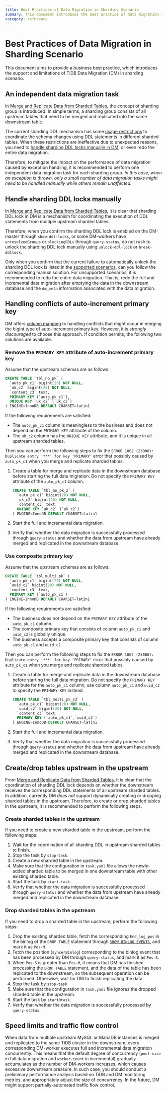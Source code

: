 ```yaml
---
title: Best Practices of Data Migration in Sharding Scenario
summary: This document introduces the best practice of data migration in sharding scenarios.
category: reference
---
```

# Best Practices of Data Migration in Sharding Scenario

This document aims to provide a business best practice, which introduces the support and limitations of TiDB Data Migration (DM) in sharding scenario.

## An independent data migration task

In [Merge and Replicate Data from Sharded Tables](/dev/reference/tools/data-migration/features/shard-merge.md), the concept of sharding group is introduced. In simple terms, a sharding group consists of all upstream tables that need to be merged and replicated into the same downstream table.

The current sharding DDL mechanism has some [usage restrictions](/dev/reference/tools/data-migration/features/shard-merge.md#restrictions) to coordinate the schema changes using DDL statements in different sharded tables. When these restrictions are ineffective due to unexpected reasons, you need to [handle sharding DDL locks manually in DM](/dev/reference/tools/data-migration/features/manually-handling-sharding-ddl-locks.md), or even redo the entire data migration.

Therefore, to mitigate the impact on the performance of data migration caused by exception handling, it is recommended to perform one independent data migration task for each sharding group. *In this case, when an exception is thrown, only a small number of data migration tasks might need to be handled manually while others remain unaffected.*

## Handle sharding DDL locks manually

In [Merge and Replicate Data from Sharded Tables](/dev/reference/tools/data-migration/features/shard-merge.md#principles), it is clear that sharding DDL lock in DM is a mechanism for coordinating the execution of DDL statements from multiple upstream sharded tables.

Therefore, when you confirm the sharding DDL lock is enabled on the DM-master through `show-ddl-locks`, or some DM-workers have `unresolvedGroups` or `blockingDDLs` through `query-status`, do not rush to unlock the sharding DDL lock manually using `unlock-ddl-lock` or `break-ddllock`.

Only when you confirm that the current failure to automatically unlock the sharding DDL lock is listed in the [supported scenarios](/dev/reference/tools/data-migration/features/manually-handling-sharding-ddl-locks.md#supported-scenarios), can you follow the corresponding manual solution. For unsupported scenarios, it is recommended to redo the entire data migration. That is, redo the full and incremental data migration after emptying the data in the downstream database and the `dm_meta` information associated with the data migration.

## Handling conflicts of auto-increment primary key

DM offers [column mapping](/dev/reference/tools/data-migration/features/overview.md#column-mapping) to handling conflicts that might occur in merging the bigint type of auto-increment primary key. However, it is *strongly discouraged* to choose this approach. If condition permits, the following two solutions are available.

### Remove the `PRIMARY KEY` attribute of auto-increment primary key

Assume that the upstream schemas are as follows:

```sql
CREATE TABLE `tbl_no_pk` (
  `auto_pk_c1` bigint(20) NOT NULL,
  `uk_c2` bigint(20) NOT NULL,
  `content_c3` text,
  PRIMARY KEY (`auto_pk_c1`),
  UNIQUE KEY `uk_c2` (`uk_c2`)
) ENGINE=InnoDB DEFAULT CHARSET=latin1
```

If the following requirements are satisfied:

- The `auto_pk_c1` column is meaningless to the business and does not depend on the `PRIMARY KEY` attribute of the column.
- The `uk_c2` column has the `UNIQUE KEY` attribute, and it is unique in all upstream sharded tables.

Then you can perform the following steps to fix the `ERROR 1062 (23000): Duplicate entry '***' for key 'PRIMARY'` error that possibly caused by `auto_pk_c1` when you merge and replicate sharded tables.

1. Create a table for merge and replicate data in the downstream database before starting the full data migration. Do not specify the `PRIMARY KEY` attribute of the `auto_pk_c1` column.

    ```sql
    CREATE TABLE `tbl_no_pk_2` (
      `auto_pk_c1` bigint(20) NOT NULL,
      `uk_c2` bigint(20) NOT NULL,
      `content_c3` text,
      UNIQUE KEY `uk_c2` (`uk_c2`)
    ) ENGINE=InnoDB DEFAULT CHARSET=latin1
    ```

2. Start the full and incremental data migration.

3. Verify that whether the data migration is successfully processed through `query-status` and whether the data from upstream have already merged and replicated in the downstream database.

### Use composite primary key

Assume that the upstream schemas are as follows:

```sql
CREATE TABLE `tbl_multi_pk` (
  `auto_pk_c1` bigint(20) NOT NULL,
  `uuid_c2` bigint(20) NOT NULL,
  `content_c3` text,
  PRIMARY KEY (`auto_pk_c1`)
) ENGINE=InnoDB DEFAULT CHARSET=latin1
```

If the following requirements are satisfied:

* The business does not depend on the `PRIMARY KEY` attribute of the `auto_pk_c1` column.
* The composite primary key that consists of column `auto_pk_c1` and `uuid_c2` is globally unique.
* The business accepts a composite primary key that consists of column `auto_pk_c1` and `uuid_c2`.

Then you can perform the following steps to fix the `ERROR 1062 (23000): Duplicate entry '***' for key 'PRIMARY'` error that possibly caused by `auto_pk_c1` when you merge and replicate sharded tables.

1. Create a table for merge and replicate data in the downstream database before starting the full data migration. Do not specify the `PRIMARY KEY` attribute for the `auto_pk_c1` column, use column `auto_pk_c1` and `uuid_c2` to specify the `PRIMARY KEY` instead.

    ```sql
    CREATE TABLE `tbl_multi_pk_c2` (
      `auto_pk_c1` bigint(20) NOT NULL,
      `uuid_c2` bigint(20) NOT NULL,
      `content_c3` text,
      PRIMARY KEY (`auto_pk_c1`,`uuid_c2`)
    ) ENGINE=InnoDB DEFAULT CHARSET=latin1
    ```

2. Start the full and incremental data migration.
3. Verify that whether the data migration is successfully processed through `query-status` and whether the data from upstream have already merged and replicated in the downstream database.

## Create/drop tables upstream in the upstream

From [Merge and Replicate Data from Sharded Tables](/dev/reference/tools/data-migration/features/shard-merge.md#principles), it is clear that the coordination of sharding DDL lock depends on whether the downstream receives the corresponding DDL statements of all upstream sharded tables. In addition, currently DM *does not* support dynamically creating or dropping sharded tables in the upstream. Therefore, to create or drop sharded tables in the upstream, it is recommended to perform the following steps.

### Create sharded tables in the upstream

If you need to create a new sharded table in the upstream, perform the following steps:

1. Wait for the coordination of all sharding DDL in upstream sharded tables to finish.
2. Stop the task by `stop-task`.
3. Create a new sharded table in the upstream.
4. Make sure that the configuration in `task.yaml` file allows the newly-added sharded table to be merged in one downstream table with other existing sharded table.
5. Start the task by `start-task`.
6. Verify that whether the data migration is successfully processed through `query-status` and whether the data from upstream have already merged and replicated in the downstream database.

### Drop sharded tables in the upstream

If you need to drop a sharded table in the upstream, perform the following steps:

1. Drop the existing sharded table, fetch the corresponding `End_log_pos` in the binlog of the `DROP TABLE` statement through [`SHOW BINLOG EVENTS`](https://dev.mysql.com/doc/refman/5.7/en/show-binlog-events.html), and mark it as `Pos-M`.
2. Fetch the position (`syncerBinlog`) corresponding to the binlog event that has been processed by DM through `query-status`, and mark it as `Pos-S`.
3. When `Pos-S` is greater than `Pos-M`, it means that DM has finished processing the `DROP TABLE` statement, and the data of the table has been replicated to the downstream, so the subsequent operation can be performed. Otherwise, wait for DM to finish replicating the data.
4. Stop the task by `stop-task`.
5. Make sure that the configuration in `task.yaml` file ignores the dropped sharded table in the upstream.
6. Start the task by `start0task`.
7. Verify that whether the data migration is successfully processed by `query-status`.

## Speed limits and traffic flow control

When data from multiple upstream MySQL or MariaDB instances is merged and replicated to the same TiDB cluster in the downstream, every corresponding DM-worker executes full and incremental data migration concurrently. This means that the default degree of concurrency (`pool-size` in full data migration and `worker-count` in incremental) gradually accumulates as the number of DM-workers increases, which causes excessive downstream pressure. In such case, you should conduct a preliminary performance analysis based on TiDB and DM monitoring metrics, and appropriately adjust the size of concurrency. In the future, DM might support partially-automated traffic flow control.